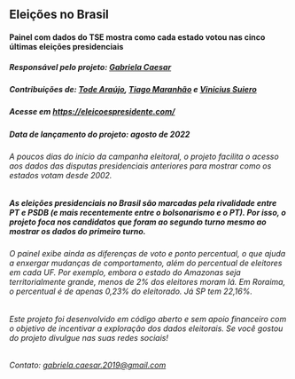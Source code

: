 ## Eleições no Brasil

#### Painel com dados do TSE mostra como cada estado votou nas cinco últimas eleições presidenciais

##### Responsável pelo projeto: [Gabriela Caesar](https://gabrielacaesar.github.io/)
##### Contribuições de: [Tode Araújo](https://github.com/todearaujo), [Tiago Maranhão](https://github.com/tiagombp) e [Vinicius Suiero](https://github.com/vsueiro)

##### Acesse em https://eleicoespresidente.com/
##### Data de lançamento do projeto: agosto de 2022

###### A poucos dias do início da campanha eleitoral, o projeto facilita o acesso aos dados das disputas presidenciais anteriores para mostrar como os estados votam desde 2002. 

##### As eleições presidenciais no Brasil são marcadas pela rivalidade entre PT e PSDB (e mais recentemente entre o bolsonarismo e o PT). Por isso, o projeto foca nos candidatos que foram ao segundo turno mesmo ao mostrar os dados do primeiro turno.

###### O painel exibe ainda as diferenças de voto e ponto percentual, o que ajuda a enxergar mudanças de comportamento, além do percentual de eleitores em cada UF. Por exemplo, embora o estado do Amazonas seja territorialmente grande, menos de 2% dos eleitores moram lá. Em Roraima, o percentual é de apenas 0,23% do eleitorado. Já SP tem 22,16%.

###### Este projeto foi desenvolvido em código aberto e sem apoio financeiro com o objetivo de incentivar a exploração dos dados eleitorais. Se você gostou do projeto divulgue nas suas redes sociais! 

###### Contato: gabriela.caesar.2019@gmail.com
